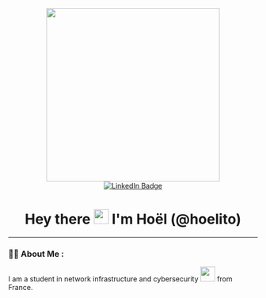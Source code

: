 <div id="header" align="center">
  <img src="https://media.giphy.com/media/qgQUggAC3Pfv687qPC/giphy.gif" width=350 />


<div id="badges">
  <a href="https://www.linkedin.com/in/ho%C3%ABl-le-pennec-8a39b720b/">
    <img src="https://img.shields.io/badge/LinkedIn-blue?style=for-the-badge&logo=linkedin&logoColor=white" alt="LinkedIn Badge"/>
  </a></div>
  
  <img src="https://komarev.com/ghpvc/?username=hoelito&style=flat-square&color=blue" alt=""/>
  

  <h1>
  Hey there
    <img src="https://media.giphy.com/media/hvRJCLFzcasrR4ia7z/giphy.gif" width="30px"/>
    I'm Hoël (@hoelito)
  </h1>
</div>

---

### :man_technologist: About Me :
I am a student in network infrastructure and cybersecurity  <img src="https://media.giphy.com/media/WUlplcMpOCEmTGBtBW/giphy.gif" width="30"> from France.



